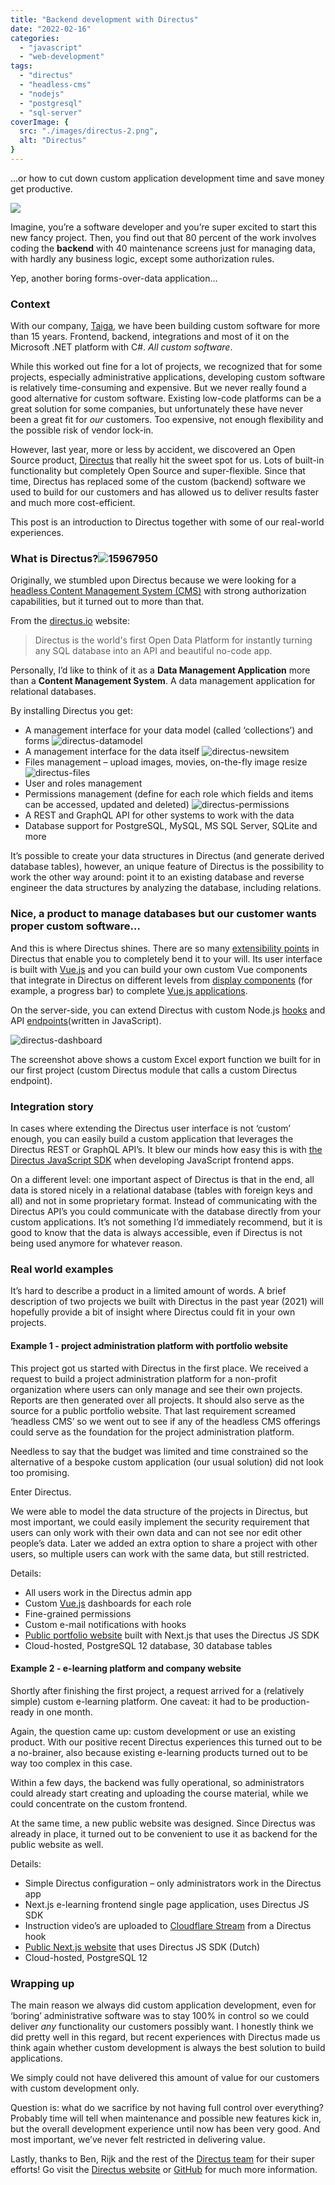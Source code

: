 ```yaml
---
title: "Backend development with Directus"
date: "2022-02-16"
categories: 
  - "javascript"
  - "web-development"
tags: 
  - "directus"
  - "headless-cms"
  - "nodejs"
  - "postgresql"
  - "sql-server"
coverImage: {
  src: "./images/directus-2.png",
  alt: "Directus"
} 
---
```


…or how to cut down custom application development time and save money get productive.

![](./images/directus-2.png)

Imagine, you’re a software developer and you’re super excited to start this new fancy project. Then, you find out that 80 percent of the work involves coding the **backend** with 40 maintenance screens just for managing data, with hardly any business logic, except some authorization rules.

Yep, another boring forms-over-data application…

### Context

With our company, [Taiga](http://taiga.nl/en), we have been building custom software for more than 15 years. Frontend, backend, integrations and most of it on the Microsoft .NET platform with C#. _All custom software_.

While this worked out fine for a lot of projects, we recognized that for some projects, especially administrative applications, developing custom software is relatively time-consuming and expensive. But we never really found a good alternative for custom software. Existing low-code platforms can be a great solution for some companies, but unfortunately these have never been a great fit for _our_ customers. Too expensive, not enough flexibility and the possible risk of vendor lock-in.

However, last year, more or less by accident, we discovered an Open Source product, [Directus](http://directus.io) that really hit the sweet spot for us. Lots of built-in functionality but completely Open Source and super-flexible. Since that time, Directus has replaced some of the custom (backend) software we used to build for our customers and has allowed us to deliver results faster and much more cost-efficient.

This post is an introduction to Directus together with some of our real-world experiences.

### What is Directus?![15967950](./images/15967950_thumb.png "15967950")

Originally, we stumbled upon Directus because we were looking for a [headless Content Management System (CMS)](https://en.wikipedia.org/wiki/Headless_content_management_system) with strong authorization capabilities, but it turned out to more than that.

From the [directus.io](http://directus.io) website:

> Directus is the world's first Open Data Platform for instantly turning any SQL database into an API and beautiful no-code app.

Personally, I’d like to think of it as a **Data Management Application** more than a **Content Management System**. A data management application for relational databases.

By installing Directus you get:

- A management interface for your data model (called ‘collections’) and forms ![directus-datamodel](./images/directus-datamodel_thumb-2.png "directus-datamodel")
- A management interface for the data itself ![directus-newsitem](./images/directus-newsitem_thumb.png "directus-newsitem")
- Files management – upload images, movies, on-the-fly image resize ![directus-files](./images/directus-files_thumb.png "directus-files")
- User and roles management
- Permissions management (define for each role which fields and items can be accessed, updated and deleted) ![directus-permissions](./images/directus-permissions_thumb.png "directus-permissions")
- A REST and GraphQL API for other systems to work with the data
- Database support for PostgreSQL, MySQL, MS SQL Server, SQLite and more

It’s possible to create your data structures in Directus (and generate derived database tables), however, an unique feature of Directus is the possibility to work the other way around: point it to an existing database and reverse engineer the data structures by analyzing the database, including relations.

### Nice, a product to manage databases but our customer wants proper custom software…

And this is where Directus shines. There are so many [extensibility points](https://docs.directus.io/extensions/introduction/) in Directus that enable you to completely bend it to your will. Its user interface is built with [Vue.js](https://vuejs.org/) and you can build your own custom Vue components that integrate in Directus on different levels from [display components](https://docs.directus.io/extensions/displays/) (for example, a progress bar) to complete [Vue.js applications](https://docs.directus.io/extensions/modules/).

On the server-side, you can extend Directus with custom Node.js [hooks](https://docs.directus.io/extensions/hooks/) and API [endpoints](https://docs.directus.io/extensions/endpoints/)(written in JavaScript).

![directus-dashboard](./images/directus-dashboard_thumb-1.png "directus-dashboard")

The screenshot above shows a custom Excel export function we built for in our first project (custom Directus module that calls a custom Directus endpoint).

### Integration story

In cases where extending the Directus user interface is not ‘custom’ enough, you can easily build a custom application that leverages the Directus REST or GraphQL API’s. It blew our minds how easy this is with [the Directus JavaScript SDK](https://docs.directus.io/reference/sdk/) when developing JavaScript frontend apps.

On a different level: one important aspect of Directus is that in the end, all data is stored nicely in a relational database (tables with foreign keys and all) and not in some proprietary format. Instead of communicating with the Directus API’s you could communicate with the database directly from your custom applications. It’s not something I’d immediately recommend, but it is good to know that the data is always accessible, even if Directus is not being used anymore for whatever reason.

### Real world examples

It’s hard to describe a product in a limited amount of words. A brief description of two projects we built with Directus in the past year (2021) will hopefully provide a bit of insight where Directus could fit in your own projects.

#### Example 1 - project administration platform with portfolio website

This project got us started with Directus in the first place. We received a request to build a project administration platform for a non-profit organization where users can only manage and see their own projects. Reports are then generated over all projects. It should also serve as the source for a public portfolio website. That last requirement screamed ‘headless CMS’ so we went out to see if any of the headless CMS offerings could serve as the foundation for the project administration platform.

Needless to say that the budget was limited and time constrained so the alternative of a bespoke custom application (our usual solution) did not look too promising.

Enter Directus.

We were able to model the data structure of the projects in Directus, but most important, we could easily implement the security requirement that users can only work with their own data and can not see nor edit other people’s data. Later we added an extra option to share a project with other users, so multiple users can work with the same data, but still restricted.

Details:

- All users work in the Directus admin app
- Custom [Vue.js](https://vuejs.org/) dashboards for each role
- Fine-grained permissions
- Custom e-mail notifications with hooks
- [Public portfolio website](https://cultuurerfgoedachterhoek.nl) built with Next.js that uses the Directus JS SDK
- Cloud-hosted, PostgreSQL 12 database, 30 database tables

#### Example 2 - e-learning platform and company website

Shortly after finishing the first project, a request arrived for a (relatively simple) custom e-learning platform. One caveat: it had to be production-ready in one month.

Again, the question came up: custom development or use an existing product. With our positive recent Directus experiences this turned out to be a no-brainer, also because existing e-learning products turned out to be way too complex in this case.

Within a few days, the backend was fully operational, so administrators could already start creating and uploading the course material, while we could concentrate on the custom frontend.

At the same time, a new public website was designed. Since Directus was already in place, it turned out to be convenient to use it as backend for the public website as well.

Details:

- Simple Directus configuration – only administrators work in the Directus app
- Next.js e-learning frontend single page application, uses Directus JS SDK
- Instruction video’s are uploaded to [Cloudflare Stream](https://www.cloudflare.com/products/cloudflare-stream/) from a Directus hook
- [Public Next.js website](https://erfgoedverbindtoldenzaal.nl) that uses Directus JS SDK (Dutch)
- Cloud-hosted, PostgreSQL 12

### Wrapping up

The main reason we always did custom application development, even for ‘boring’ administrative software was to stay 100% in control so we could deliver _any_ functionality our customers possibly want. I honestly think we did pretty well in this regard, but recent experiences with Directus made us think again whether custom development is always the best solution to build applications.

We simply could not have delivered this amount of value for our customers with custom development only.

Question is: what do we sacrifice by not having full control over everything? Probably time will tell when maintenance and possible new features kick in, but the overall development experience until now has been very good. And most important, we’ve never felt restricted in delivering value.

Lastly, thanks to Ben, Rijk and the rest of the [Directus team](https://directus.io/organization/) for their super efforts! Go visit the [Directus website](https://directus.io) or [GitHub](https://github.com/directus/directus) for much more information.
